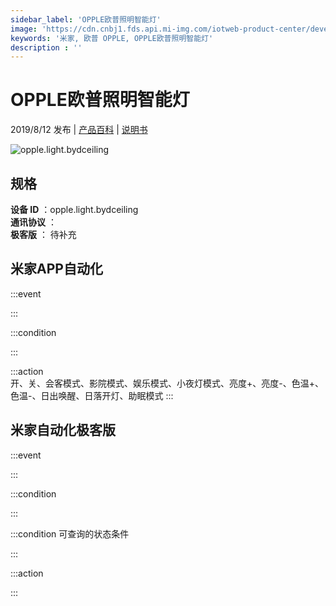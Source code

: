 ```yaml
---
sidebar_label: 'OPPLE欧普照明智能灯'
image: 'https://cdn.cnbj1.fds.api.mi-img.com/iotweb-product-center/developer_1589955405746LM0dnZ72.png?GalaxyAccessKeyId=AKVGLQWBOVIRQ3XLEW&Expires=9223372036854775807&Signature=Qn/8euQCTONTWKqmYt3l9ZcXHOA='
keywords: '米家, 欧普 OPPLE, OPPLE欧普照明智能灯'
description : ''
---
```

# OPPLE欧普照明智能灯

2019/8/12 发布 | [产品百科](https://home.mi.com/webapp/content/baike/product/index.html?model=opple.light.bydceiling/) | [说明书](https://home.mi.com/views/introduction.html?model=opple.light.bydceiling&region=cn)

![opple.light.bydceiling](https://cdn.cnbj1.fds.api.mi-img.com/iotweb-product-center/developer_1589955405746LM0dnZ72.png?GalaxyAccessKeyId=AKVGLQWBOVIRQ3XLEW&Expires=9223372036854775807&Signature=Qn/8euQCTONTWKqmYt3l9ZcXHOA=)

## 规格  
> 
**设备 ID** ：opple.light.bydceiling  
**通讯协议** ：  
**极客版**  ： 待补充 


## 米家APP自动化  

:::event  

:::

:::condition  

:::

:::action   
开、关、会客模式、影院模式、娱乐模式、小夜灯模式、亮度+、亮度-、色温+、色温-、日出唤醒、日落开灯、助眠模式
:::

## 米家自动化极客版  

:::event  

:::

:::condition  

:::

:::condition 可查询的状态条件  

:::

:::action  

:::

        
